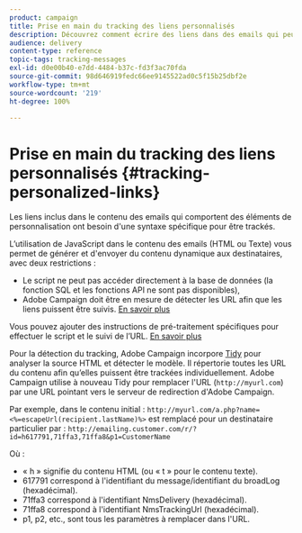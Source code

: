```yaml
---
product: campaign
title: Prise en main du tracking des liens personnalisés
description: Découvrez comment écrire des liens dans des emails qui peuvent être personnalisés et prendre en charge le tracking dans Campaign Classic.
audience: delivery
content-type: reference
topic-tags: tracking-messages
exl-id: d0e00b40-e7dd-4484-b37c-fd3f3ac70fda
source-git-commit: 98d646919fedc66ee9145522ad0c5f15b25dbf2e
workflow-type: tm+mt
source-wordcount: '219'
ht-degree: 100%

---
```


# Prise en main du tracking des liens personnalisés {#tracking-personalized-links}

Les liens inclus dans le contenu des emails qui comportent des éléments de personnalisation ont besoin d&#39;une syntaxe spécifique pour être trackés.

L’utilisation de JavaScript dans le contenu des emails (HTML ou Texte) vous permet de générer et d&#39;envoyer du contenu dynamique aux destinataires, avec deux restrictions :

* Le script ne peut pas accéder directement à la base de données (la fonction SQL et les fonctions API ne sont pas disponibles),
* Adobe Campaign doit être en mesure de détecter les URL afin que les liens puissent être suivis. [En savoir plus](detecting-tracking-urls.md)

Vous pouvez ajouter des instructions de pré-traitement spécifiques pour effectuer le script et le suivi de l’URL. [En savoir plus](pre-processing-instructions.md)

Pour la détection du tracking, Adobe Campaign incorpore [Tidy](http://www.html-tidy.org/) pour analyser la source HTML et détecter le modèle. Il répertorie toutes les URL du contenu afin qu’elles puissent être trackées individuellement. Adobe Campaign utilise à nouveau Tidy pour remplacer l&#39;URL (`http://myurl.com`) par une URL pointant vers le serveur de redirection d&#39;Adobe Campaign.

Par exemple, dans le contenu initial : `http://myurl.com/a.php?name=<%=escapeUrl(recipient.lastName)%>` est remplacé pour un destinataire particulier par : `http://emailing.customer.com/r/?id=h617791,71ffa3,71ffa8&p1=CustomerName`

Où :

* « h » signifie du contenu HTML (ou « t » pour le contenu texte).
* 617791 correspond à l&#39;identifiant du message/identifiant du broadLog (hexadécimal).
* 71ffa3 correspond à l&#39;identifiant NmsDelivery (hexadécimal).
* 71ffa8 correspond à l&#39;identifiant NmsTrackingUrl (hexadécimal).
* p1, p2, etc., sont tous les paramètres à remplacer dans l&#39;URL.
